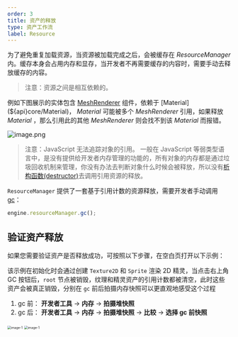 ```yaml
---
order: 3
title: 资产的释放
type: 资产工作流
label: Resource
---
```


为了避免重复加载资源，当资源被加载完成之后，会被缓存在 _ResourceManager_ 内。缓存本身会占用内存和显存，当开发者不再需要缓存的内容时，需要手动去释放缓存的内容。

> 注意：资源之间是相互依赖的。

例如下图展示的实体包含 [MeshRenderer](${api}core/MeshRenderer) 组件，依赖于 [Material](${api}core/Material)， _Material_ 可能被多个 _MeshRenderer_ 引用，如果释放 _Material_ ，那么引用此的其他 _MeshRenderer_ 则会找不到该 _Material_ 而报错。

![image.png](https://gw.alipayobjects.com/mdn/mybank_yulibao/afts/img/A*wXmqRIwqI18AAAAAAAAAAAAAARQnAQ)

> 注意：JavaScript 无法追踪对象的引用。 一般在 JavaScript 等弱类型语言中，是没有提供给开发者内存管理的功能的，所有对象的内存都是通过垃圾回收机制来管理，你没有办法去判断对象什么时候会被释放，所以没有[析构函数(destructor)](https://zh.wikipedia.org/wiki/%E8%A7%A3%E6%A7%8B%E5%AD%90)去调用引用资源的释放。

`ResourceManager` 提供了一套基于引用计数的资源释放，需要开发者手动调用 [gc](${api}core/ResourceManager#gc)：

```typescript
engine.resourceManager.gc();
```

## 验证资产释放

如果您需要验证资产是否释放成功，可按照以下步骤，在空白页打开以下示例：

<playground src="assets-gc.ts"></playground>

该示例在初始化时会通过创建 `Texture2D` 和 `Sprite` 渲染 2D 精灵，当点击右上角 GC 按钮后，`root` 节点被销毁，纹理和精灵资产的引用计数都被清空，此时这些资产会被真正销毁，分别在 `gc` 前后拍摄内存快照可以更直观地感受这个过程

1. gc 前： **开发者工具** -> **内存** -> **拍摄堆快照**
2. gc 后： **开发者工具** -> **内存** -> **拍摄堆快照** -> **比较** -> **选择 gc 前快照**

<img src="https://mdn.alipayobjects.com/huamei_yo47yq/afts/img/A*CtRmTqXDgt0AAAAAAAAAAAAADhuCAQ/original" alt="image-1" style="zoom:50%;" />

<img src="https://mdn.alipayobjects.com/huamei_yo47yq/afts/img/A*E5PwQ7ocw2EAAAAAAAAAAAAADhuCAQ/original" alt="image-1" style="zoom:50%;" />
